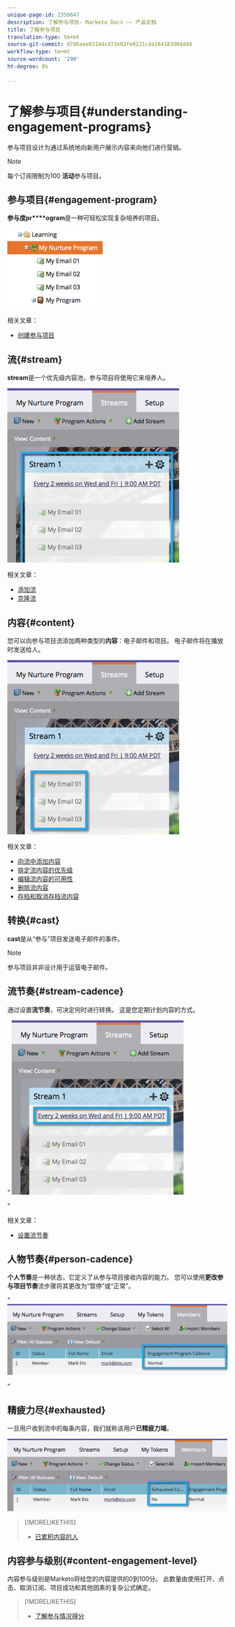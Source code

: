 ```yaml
---
unique-page-id: 2359647
description: 了解参与项目- Marketo Docs —— 产品文档
title: 了解参与项目
translation-type: tm+mt
source-git-commit: d7d6aee63144c472e02fe0221c4a164183d04dd4
workflow-type: tm+mt
source-wordcount: '290'
ht-degree: 0%

---
```



# 了解参与项目{#understanding-engagement-programs}

参与项目设计为通过系统地向新用户展示内容来向他们进行营销。

>[!NOTE]
>
>每个订阅限制为100 **活动**&#x200B;参与项目。

## 参与项目{#engagement-program}

**参与度pr****ogram**&#x200B;是一种可轻松实现复杂培养的项目。

![](assets/image2014-9-15-15-3a24-3a57.png)

相关文章：

* [创建参与项目](create-an-engagement-program.md)

## 流{#stream}

**stream**&#x200B;是一个优先级内容池，参与项目将使用它来培养人。

![](assets/image2014-9-15-15-3a25-3a4.png)

相关文章：

* [添加流](add-a-stream.md)
* [克隆流](../../../../product-docs/email-marketing/drip-nurturing/engagement-program-streams/clone-a-stream.md)

## 内容{#content}

您可以向参与项目流添加两种类型的&#x200B;**内容**：电子邮件和项目。 电子邮件将在播放时发送给人。

![](assets/image2014-9-15-15-3a25-3a18.png)

相关文章：

* [向流中添加内容](add-content-to-a-stream.md)
* [排定流内容的优先级](../../../../product-docs/email-marketing/drip-nurturing/using-stream-content/prioritize-stream-content.md)
* [编辑流内容的可用性](../../../../product-docs/email-marketing/drip-nurturing/using-stream-content/edit-availability-of-stream-content.md)
* [删除流内容](../../../../product-docs/email-marketing/drip-nurturing/using-stream-content/remove-stream-content.md)
* [存档和取消存档流内容](../../../../product-docs/email-marketing/drip-nurturing/using-stream-content/archive-and-unarchive-stream-content.md)

## 转换{#cast}

**cast**&#x200B;是从“参与”项目发送电子邮件的事件。

>[!NOTE]
>
>参与项目并非设计用于运营电子邮件。

## 流节奏{#stream-cadence}

通过设置&#x200B;**流节奏**，可决定何时进行转换。 这是您定期计划内容的方式。

“ ![](assets/image2014-9-15-15-3a25-3a27.png)

“

相关文章：

* [设置流节奏](../../../../product-docs/email-marketing/drip-nurturing/engagement-program-streams/set-stream-cadence.md)

## 人物节奏{#person-cadence}

**个人节奏**&#x200B;是一种状态，它定义了从参与项目接收内容的能力。 您可以使用&#x200B;**更改参与项目节奏**&#x200B;流步骤将其更改为“暂停”或“正常”。

“ ![](assets/image2014-9-15-15-3a25-3a55.png)

“

## 精疲力尽{#exhausted}

一旦用户收到流中的每条内容，我们就称该用户&#x200B;**已精疲力竭**。

![](assets/image2014-9-15-15-3a26-3a5.png)

>[!MORELIKETHIS]
>
>* [已累积内容的人](../../../../product-docs/email-marketing/drip-nurturing/using-engagement-programs/people-who-have-exhausted-content.md)

>



## 内容参与级别{#content-engagement-level}

内容参与级别是Marketo将给您的内容提供的0到100分。 此数量由使用打开、点击、取消订阅、项目成功和其他因素的复杂公式确定。

>[!MORELIKETHIS]
>
>* [了解参与情况得分](../../../../product-docs/email-marketing/drip-nurturing/reports-and-notifications/understanding-the-engagement-score.md)

>



